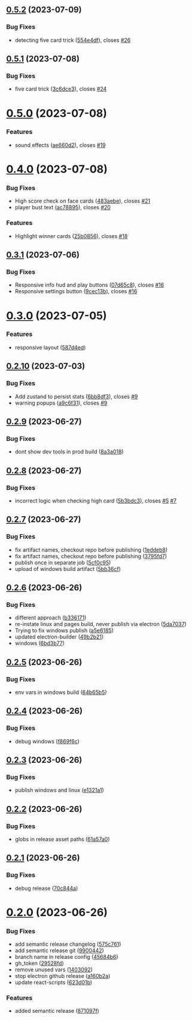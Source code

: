 ## [0.5.2](https://github.com/devklick/basic-blackjack/compare/v0.5.1...v0.5.2) (2023-07-09)


### Bug Fixes

* detecting five card trick ([554e4df](https://github.com/devklick/basic-blackjack/commit/554e4df49d345003afa0f609aed038ffe28f00ca)), closes [#26](https://github.com/devklick/basic-blackjack/issues/26)

## [0.5.1](https://github.com/devklick/basic-blackjack/compare/v0.5.0...v0.5.1) (2023-07-08)


### Bug Fixes

* five card trick ([3c6dce3](https://github.com/devklick/basic-blackjack/commit/3c6dce3086c0bb0fa6dbfec0a05004909c153c52)), closes [#24](https://github.com/devklick/basic-blackjack/issues/24)

# [0.5.0](https://github.com/devklick/basic-blackjack/compare/v0.4.0...v0.5.0) (2023-07-08)


### Features

* sound effects ([ae660d2](https://github.com/devklick/basic-blackjack/commit/ae660d26428acfa1e0eb65612bb36ca9944b20cb)), closes [#19](https://github.com/devklick/basic-blackjack/issues/19)

# [0.4.0](https://github.com/devklick/basic-blackjack/compare/v0.3.1...v0.4.0) (2023-07-08)


### Bug Fixes

* High score check on face cards ([483aebe](https://github.com/devklick/basic-blackjack/commit/483aebe369032d13c7e0895c0c62370707280db6)), closes [#21](https://github.com/devklick/basic-blackjack/issues/21)
* player bust text ([ac78895](https://github.com/devklick/basic-blackjack/commit/ac78895d1109f6fdc25f76648156895df4f5f04a)), closes [#20](https://github.com/devklick/basic-blackjack/issues/20)


### Features

* Highlight winner cards ([25b0856](https://github.com/devklick/basic-blackjack/commit/25b08560a7f8860d8a442a0b8ff3fdebb5746840)), closes [#18](https://github.com/devklick/basic-blackjack/issues/18)

## [0.3.1](https://github.com/devklick/basic-blackjack/compare/v0.3.0...v0.3.1) (2023-07-06)


### Bug Fixes

* Responsive info hud and play buttons ([07d65c8](https://github.com/devklick/basic-blackjack/commit/07d65c86f68132232094c3f98cf3c46b54f6d42e)), closes [#16](https://github.com/devklick/basic-blackjack/issues/16)
* Responsive settings button ([9cec13b](https://github.com/devklick/basic-blackjack/commit/9cec13b4079253383e2d0298042de1c4d780ecb6)), closes [#16](https://github.com/devklick/basic-blackjack/issues/16)

# [0.3.0](https://github.com/devklick/basic-blackjack/compare/v0.2.10...v0.3.0) (2023-07-05)


### Features

* responsive layout ([587d4ed](https://github.com/devklick/basic-blackjack/commit/587d4edd4058189e52401863d2c9335e785c2d56))

## [0.2.10](https://github.com/devklick/basic-blackjack/compare/v0.2.9...v0.2.10) (2023-07-03)


### Bug Fixes

* Add zustand to persist stats ([6bb8df3](https://github.com/devklick/basic-blackjack/commit/6bb8df3d7dd3e10b5b1a88d4cd9b50e013e63bae)), closes [#9](https://github.com/devklick/basic-blackjack/issues/9)
* warning popups ([a9c6f31](https://github.com/devklick/basic-blackjack/commit/a9c6f3184862d291792f8fb3adde4418590b44e4)), closes [#9](https://github.com/devklick/basic-blackjack/issues/9)

## [0.2.9](https://github.com/devklick/basic-blackjack/compare/v0.2.8...v0.2.9) (2023-06-27)


### Bug Fixes

* dont show dev tools in prod build ([8a3a018](https://github.com/devklick/basic-blackjack/commit/8a3a01853890ebf2f5242551a8584757ccbf2957))

## [0.2.8](https://github.com/devklick/basic-blackjack/compare/v0.2.7...v0.2.8) (2023-06-27)


### Bug Fixes

* incorrect logic when checking high card ([5b3bdc3](https://github.com/devklick/basic-blackjack/commit/5b3bdc391c4acd0fdfc277d3250c609f6b9152bc)), closes [#5](https://github.com/devklick/basic-blackjack/issues/5) [#7](https://github.com/devklick/basic-blackjack/issues/7)

## [0.2.7](https://github.com/devklick/basic-blackjack/compare/v0.2.6...v0.2.7) (2023-06-27)


### Bug Fixes

* fix artifact names, checkout repo before publishing ([1eddeb8](https://github.com/devklick/basic-blackjack/commit/1eddeb8286f0e8a5d5b115bc0a03c07c0b455ac0))
* fix artifact names, checkout repo before publishing ([3795fd7](https://github.com/devklick/basic-blackjack/commit/3795fd79cff913389bfe9fd3898c78254d1cb9de))
* publish once in separate job ([5cf0c95](https://github.com/devklick/basic-blackjack/commit/5cf0c953ee3f52da37ad79fc107857d0e97f9e9d))
* upload of windows build artifact ([5bb36cf](https://github.com/devklick/basic-blackjack/commit/5bb36cfe879150fbde7234f1c5e404b7d1ae96e5))

## [0.2.6](https://github.com/devklick/basic-blackjack/compare/v0.2.5...v0.2.6) (2023-06-26)


### Bug Fixes

* different approach ([b336171](https://github.com/devklick/basic-blackjack/commit/b336171049f52496737919ee87f5c17db35ab51d))
* re-instate linux and pages build, never publish via electron ([5da7037](https://github.com/devklick/basic-blackjack/commit/5da7037b2697e55f6f1963c3f546c8bd355d7083))
* Trying to fix windows publish ([a5e6185](https://github.com/devklick/basic-blackjack/commit/a5e618512b503c5b6a141ecf557fed60c141061a))
* updated electron-builder ([49b2b21](https://github.com/devklick/basic-blackjack/commit/49b2b21794fae150770eb4f3dc0b9288ec2c2478))
* windows ([6bd3b77](https://github.com/devklick/basic-blackjack/commit/6bd3b7755db6870eba401e285ac4cca36e1de853))

## [0.2.5](https://github.com/devklick/basic-blackjack/compare/v0.2.4...v0.2.5) (2023-06-26)


### Bug Fixes

* env vars in windows build ([64b65b5](https://github.com/devklick/basic-blackjack/commit/64b65b5c784a5b981f471b93128ccc455f111cf6))

## [0.2.4](https://github.com/devklick/basic-blackjack/compare/v0.2.3...v0.2.4) (2023-06-26)


### Bug Fixes

* debug windows ([f869f6c](https://github.com/devklick/basic-blackjack/commit/f869f6caa655ac7cdde2dd98a7a43bbd6ee58024))

## [0.2.3](https://github.com/devklick/basic-blackjack/compare/v0.2.2...v0.2.3) (2023-06-26)


### Bug Fixes

* publish windows and linux ([e1321a1](https://github.com/devklick/basic-blackjack/commit/e1321a182fc8cd9a113ed92b5c6475938857e160))

## [0.2.2](https://github.com/devklick/basic-blackjack/compare/v0.2.1...v0.2.2) (2023-06-26)


### Bug Fixes

* globs in release asset paths ([61a57a0](https://github.com/devklick/basic-blackjack/commit/61a57a07c39db9c32e201c1b2501c43ac7b76f3e))

## [0.2.1](https://github.com/devklick/basic-blackjack/compare/v0.2.0...v0.2.1) (2023-06-26)


### Bug Fixes

* debug release ([70c844a](https://github.com/devklick/basic-blackjack/commit/70c844a6110b1e9126e97bc4b22f14da4317f0fd))

# [0.2.0](https://github.com/devklick/basic-blackjack/compare/v0.1.15...v0.2.0) (2023-06-26)


### Bug Fixes

* add semantic release changelog ([575c761](https://github.com/devklick/basic-blackjack/commit/575c7612dde5cf277268ac02d5f7538d6242558b))
* add semantic release git ([9900442](https://github.com/devklick/basic-blackjack/commit/990044255a79d115af0c501ea692fa1ff1360d45))
* branch name in release config ([45684b6](https://github.com/devklick/basic-blackjack/commit/45684b67232c6658cda513d043d78df870044554))
* gh_token ([29528fd](https://github.com/devklick/basic-blackjack/commit/29528fd9cc06c94bbe05e1a62f62663d6a9e8521))
* remove unused vars ([1403092](https://github.com/devklick/basic-blackjack/commit/140309201b0c5bb063b8d610d154f7d1126030f0))
* stop electron github release ([a160b2a](https://github.com/devklick/basic-blackjack/commit/a160b2a573876e354d75cc5f93c24218177c07a9))
* update react-scripts ([623d01b](https://github.com/devklick/basic-blackjack/commit/623d01b52fc99fa51538e51d06edc6bd91599983))


### Features

* added semantic release ([871097f](https://github.com/devklick/basic-blackjack/commit/871097fa44a17b74214dfc144c69958c8b322ea3))
